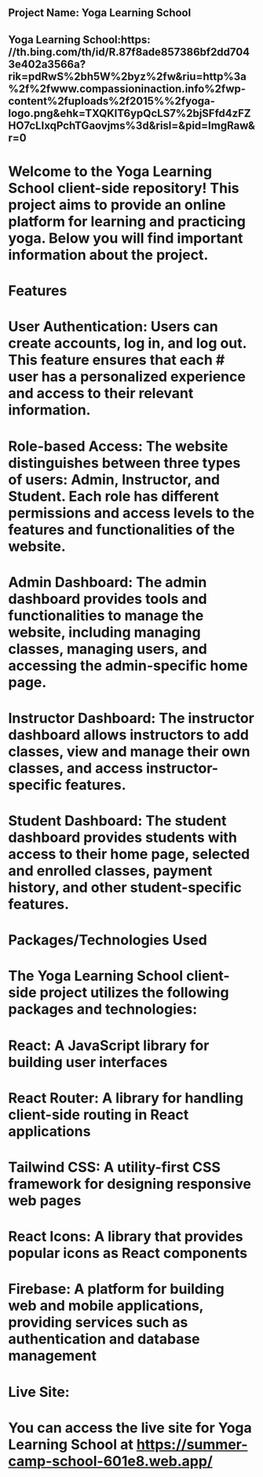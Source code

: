 ## Project Name: Yoga Learning School
## Yoga Learning School:https: //th.bing.com/th/id/R.87f8ade857386bf2dd7043e402a3566a?rik=pdRwS%2bh5W%2byz%2fw&riu=http%3a%2f%2fwww.compassioninaction.info%2fwp-content%2fuploads%2f2015%%2fyoga-logo.png&ehk=TXQKlT6ypQcLS7%2bjSFfd4zFZHO7cLIxqPchTGaovjms%3d&risl=&pid=ImgRaw&r=0

# Welcome to the Yoga Learning School client-side repository! This project aims to provide an online platform for learning and practicing yoga. Below you will find important information about the project.

# Features
# User Authentication: Users can create accounts, log in, and log out. This feature ensures that each # user has a personalized experience and access to their relevant information.

# Role-based Access: The website distinguishes between three types of users: Admin, Instructor, and  Student. Each role has different permissions and access levels to the features and functionalities of  the website.

# Admin Dashboard: The admin dashboard provides tools and functionalities to manage the website,  including managing classes, managing users, and accessing the admin-specific home page.

# Instructor Dashboard: The instructor dashboard allows instructors to add classes, view and manage their own classes, and access instructor-specific features.

# Student Dashboard: The student dashboard provides students with access to their home page, selected  and enrolled classes, payment history, and other student-specific features.

# Packages/Technologies Used
# The Yoga Learning School client-side project utilizes the following packages and technologies:

# React: A JavaScript library for building user interfaces
# React Router: A library for handling client-side routing in React applications
# Tailwind CSS: A utility-first CSS framework for designing responsive web pages
# React Icons: A library that provides popular icons as React components
# Firebase: A platform for building web and mobile applications, providing services such as authentication and database management
# Live Site:
# You can access the live site for Yoga Learning School at https://summer-camp-school-601e8.web.app/

